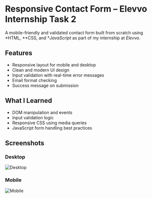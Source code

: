 #  Responsive Contact Form – Elevvo Internship Task 2

A mobile-friendly and validated contact form built from scratch using *HTML, **CSS, and **JavaScript* as part of my internship at *Elevvo*.

##  Features
- Responsive layout for mobile and desktop
- Clean and modern UI design
- Input validation with real-time error messages
- Email format checking
- Success message on submission

##  What I Learned
- DOM manipulation and events
- Input validation logic
- Responsive CSS using media queries
- JavaScript form handling best practices

##  Screenshots

###  Desktop
![Desktop](form-desktop(2).jpeg)

###  Mobile
![Mobile](form-mobile(2).jpeg)
